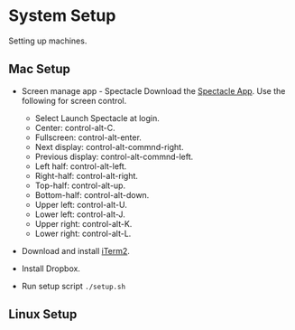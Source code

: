 # System Setup

Setting up machines.

## Mac Setup

* Screen manage app - Spectacle
  Download the [Spectacle App](https://www.spectacleapp.com/). Use the following
for screen control.
    - Select Launch Spectacle at login.
    - Center: control-alt-C.
    - Fullscreen: control-alt-enter.
    - Next display: control-alt-commnd-right.
    - Previous display: control-alt-commnd-left.
    - Left half: control-alt-left.
    - Right-half: control-alt-right.
    - Top-half: control-alt-up.
    - Bottom-half: control-alt-down.
    - Upper left: control-alt-U.
    - Lower left: control-alt-J.
    - Upper right: control-alt-K.
    - Lower right: control-alt-L.

* Download and install [iTerm2](https://www.iterm2.com/).

* Install Dropbox.

* Run setup script `./setup.sh`

## Linux Setup
